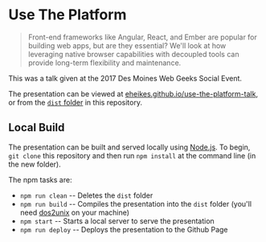 # Use The Platform

> Front-end frameworks like Angular, React, and Ember are popular for building web apps, but are they essential? We'll look at how leveraging native browser capabilities with decoupled tools can provide long-term flexibility and maintenance.

This was a talk given at the 2017 Des Moines Web Geeks Social Event.

The presentation can be viewed at [eheikes.github.io/use-the-platform-talk](http://eheikes.github.io/use-the-platform-talk/), or from the [`dist` folder](dist/) in this repository.

## Local Build

The presentation can be built and served locally using [Node.js](https://nodejs.org/). To begin, `git clone` this repository and then run `npm install` at the command line (in the new folder).

The npm tasks are:

* `npm run clean` -- Deletes the `dist` folder
* `npm run build` -- Compiles the presentation into the `dist` folder (you'll need [dos2unix](http://linuxcommand.org/man_pages/dos2unix1.html) on your machine)
* `npm start` -- Starts a local server to serve the presentation
* `npm run deploy` -- Deploys the presentation to the Github Page
